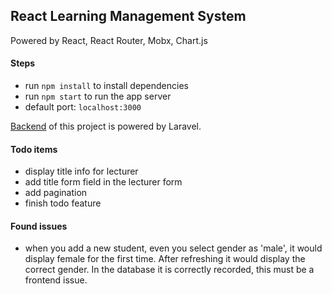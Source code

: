 ## React Learning Management System

Powered by React, React Router, Mobx, Chart.js

#### Steps
- run `npm install` to install dependencies
- run `npm start` to run the app server
- default port: `localhost:3000`

[Backend](https://github.com/dennisboys/laravel-lms-api) of this project is powered by Laravel.

#### Todo items

- display title info for lecturer
- add title form field in the lecturer form
- add pagination
- finish todo feature

#### Found issues

- when you add a new student, even you select gender as 'male', it would display female for the first time. After refreshing it would display the correct gender. In the database it is correctly recorded, this must be a frontend issue.
